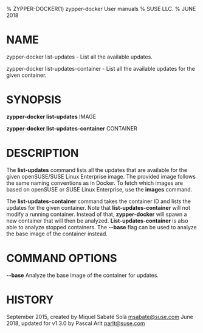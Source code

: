 % ZYPPER-DOCKER(1) zypper-docker User manuals
% SUSE LLC.
% JUNE 2018
# NAME
zypper\-docker list-updates \- List all the available updates.

zypper\-docker list-updates-container \- List all the available updates for
the given container.

# SYNOPSIS
**zypper-docker list-updates** IMAGE

**zypper-docker list-updates-container** CONTAINER

# DESCRIPTION
The **list-updates** command lists all the updates that are available for the
given openSUSE/SUSE Linux Enterprise image. The provided image follows the
same naming conventions as in Docker. To fetch which images are based on
openSUSE or SUSE Linux Enterprise, use the **images** command.

The **list-updates-container** command takes the container ID and lists the updates for
the given container. Note that **list-updates-container** will not modify a running
container. Instead of that, **zypper-docker** will spawn a new container that will
then be analyzed. **List-updates-container** is also able to analyze stopped containers.
The **--base** flag can be used to analyze the base image of the container instead.

# COMMAND OPTIONS
**--base**
  Analyze the base image of the container for updates.

# HISTORY
September 2015, created by Miquel Sabaté Solà <msabate@suse.com>
June 2018, updated for v1.3.0 by Pascal Arlt <parlt@suse.com>
